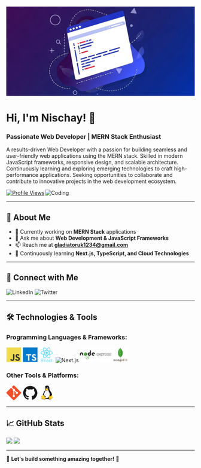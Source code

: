 ![Header](./github_header.jpg)
# Hi, I'm Nischay! 👋

### Passionate Web Developer | MERN Stack Enthusiast

A results-driven Web Developer with a passion for building seamless and user-friendly web applications using the MERN stack. Skilled in modern JavaScript frameworks, responsive design, and scalable architecture. Continuously learning and exploring emerging technologies to craft high-performance applications. Seeking opportunities to collaborate and contribute to innovative projects in the web development ecosystem.

<img align="right" alt="Coding" width="400" src="https://raw.githubusercontent.com/gist/obernardovieira/f4ec9b75736a98be5f6198f5ae40b897/raw/2546374e14122f5c0a8c7cc0c49edd07bf5d14cd/dev.gif">

[![Profile Views](https://komarev.com/ghpvc/?username=itzmenischay&label=Profile%20views&color=0e75b6&style=flat)](https://github.com/itzmenischay)

---

## 🚀 About Me
- 🔭 Currently working on **MERN Stack** applications
- 💬 Ask me about **Web Development & JavaScript Frameworks**
- 📫 Reach me at **gladiatoruk1234@gmail.com**
- 🌱 Continuously learning **Next.js, TypeScript, and Cloud Technologies**

---

## 🔗 Connect with Me
![LinkedIn](https://img.shields.io/badge/LinkedIn-0077B5?style=for-the-badge&logo=linkedin&logoColor=white)
![Twitter](https://img.shields.io/badge/Twitter-1DA1F2?style=for-the-badge&logo=twitter&logoColor=white)

---

## 🛠️ Technologies & Tools

### Programming Languages & Frameworks:
<p align="left">
  <img src="https://raw.githubusercontent.com/devicons/devicon/master/icons/javascript/javascript-original.svg" alt="JavaScript" width="40" height="40"/>
  <img src="https://raw.githubusercontent.com/devicons/devicon/master/icons/typescript/typescript-original.svg" alt="TypeScript" width="40" height="40"/>
  <img src="https://raw.githubusercontent.com/devicons/devicon/master/icons/react/react-original-wordmark.svg" alt="React" width="40" height="40"/>
  <img src="https://cdn.worldvectorlogo.com/logos/nextjs-2.svg" alt="Next.js" width="40" height="40"/>
  <img src="https://raw.githubusercontent.com/devicons/devicon/master/icons/nodejs/nodejs-original-wordmark.svg" alt="Node.js" width="40" height="40"/>
  <img src="https://raw.githubusercontent.com/devicons/devicon/master/icons/express/express-original-wordmark.svg" alt="Express.js" width="40" height="40"/>
  <img src="https://raw.githubusercontent.com/devicons/devicon/master/icons/mongodb/mongodb-original-wordmark.svg" alt="MongoDB" width="40" height="40"/>
</p>

### Other Tools & Platforms:
<p align="left">
  <img src="https://raw.githubusercontent.com/devicons/devicon/master/icons/git/git-original.svg" alt="Git" width="40" height="40"/>
  <img src="https://raw.githubusercontent.com/devicons/devicon/master/icons/github/github-original.svg" alt="GitHub" width="40" height="40"/>
  <img src="https://raw.githubusercontent.com/devicons/devicon/master/icons/linux/linux-original.svg" alt="Linux" width="40" height="40"/>
</p>

---

## 📈 GitHub Stats
<p align="left">
  <img height="180em" src="https://github-readme-stats.vercel.app/api?username=itzmenischay&show_icons=true&theme=default"/>
  <img height="180em" src="https://github-readme-streak-stats.herokuapp.com/?user=itzmenischay&theme=default"/>
</p>

---

🌟 **Let's build something amazing together!** 🚀

